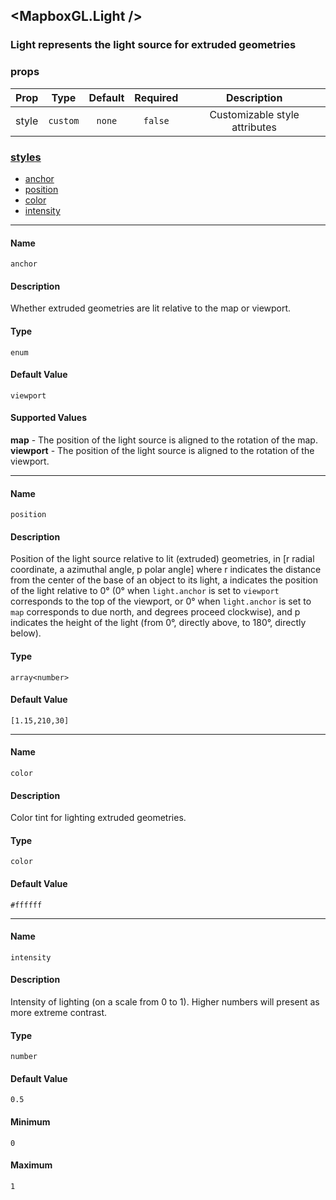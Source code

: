 ## <MapboxGL.Light />
### Light represents the light source for extruded geometries

### props
| Prop | Type | Default | Required | Description |
| ---- | :--: | :-----: | :------: | :----------: |
| style | `custom` | `none` | `false` | Customizable style attributes |


### [styles](#Light-styles)

* <a href="#anchor">anchor</a><br/>
* <a href="#position">position</a><br/>
* <a href="#color">color</a><br/>
* <a href="#intensity">intensity</a><br/>

___

#### Name
`anchor`

#### Description
Whether extruded geometries are lit relative to the map or viewport.

#### Type
`enum`
#### Default Value
`viewport`

#### Supported Values
**map** - The position of the light source is aligned to the rotation of the map.<br />
**viewport** - The position of the light source is aligned to the rotation of the viewport.<br />



___

#### Name
`position`

#### Description
Position of the light source relative to lit (extruded) geometries, in [r radial coordinate, a azimuthal angle, p polar angle] where r indicates the distance from the center of the base of an object to its light, a indicates the position of the light relative to 0° (0° when `light.anchor` is set to `viewport` corresponds to the top of the viewport, or 0° when `light.anchor` is set to `map` corresponds to due north, and degrees proceed clockwise), and p indicates the height of the light (from 0°, directly above, to 180°, directly below).

#### Type
`array<number>`
#### Default Value
`[1.15,210,30]`



___

#### Name
`color`

#### Description
Color tint for lighting extruded geometries.

#### Type
`color`
#### Default Value
`#ffffff`



___

#### Name
`intensity`

#### Description
Intensity of lighting (on a scale from 0 to 1). Higher numbers will present as more extreme contrast.

#### Type
`number`
#### Default Value
`0.5`

#### Minimum
`0`


#### Maximum
`1`


